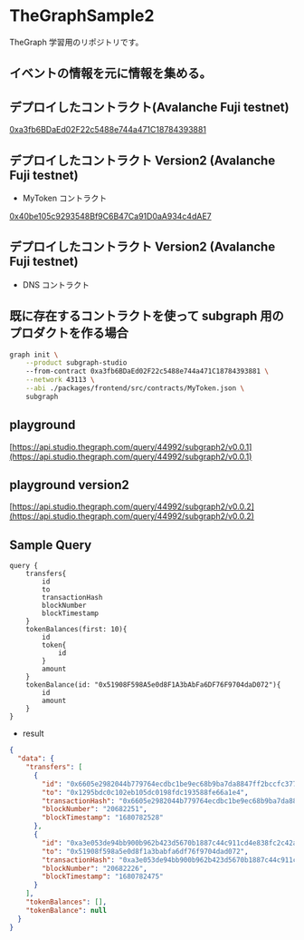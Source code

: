 # TheGraphSample2

TheGraph 学習用のリポジトリです。

## イベントの情報を元に情報を集める。

## デプロイしたコントラクト(Avalanche Fuji testnet)

[0xa3fb6BDaEd02F22c5488e744a471C18784393881](https://testnet.snowtrace.io/address/0xa3fb6BDaEd02F22c5488e744a471C18784393881)

## デプロイしたコントラクト Version2 (Avalanche Fuji testnet)

- MyToken コントラクト

[0x40be105c9293548Bf9C6B47Ca91D0aA934c4dAE7](https://testnet.snowtrace.io/address/0x40be105c9293548Bf9C6B47Ca91D0aA934c4dAE7#code)

## デプロイしたコントラクト Version2 (Avalanche Fuji testnet)

- DNS コントラクト

[]()

## 既に存在するコントラクトを使って subgraph 用のプロダクトを作る場合

```bash
graph init \
    --product subgraph-studio
    --from-contract 0xa3fb6BDaEd02F22c5488e744a471C18784393881 \
    --network 43113 \
    --abi ./packages/frontend/src/contracts/MyToken.json \
    subgraph
```

## playground

[https://api.studio.thegraph.com/query/44992/subgraph2/v0.0.1](https://api.studio.thegraph.com/query/44992/subgraph2/v0.0.1)

## playground version2

[https://api.studio.thegraph.com/query/44992/subgraph2/v0.0.2](https://api.studio.thegraph.com/query/44992/subgraph2/v0.0.2)

## Sample Query

```graph
query {
    transfers{
        id
        to
        transactionHash
        blockNumber
        blockTimestamp
    }
    tokenBalances(first: 10){
        id
        token{
            id
        }
        amount
    }
    tokenBalance(id: "0x51908F598A5e0d8F1A3bAbFa6DF76F9704daD072"){
        id
        amount
    }
}
```

- result

```json
{
  "data": {
    "transfers": [
      {
        "id": "0x6605e2982044b779764ecdbc1be9ec68b9ba7da8847ff2bccfc37736423f56f701000000",
        "to": "0x1295bdc0c102eb105dc0198fdc193588fe66a1e4",
        "transactionHash": "0x6605e2982044b779764ecdbc1be9ec68b9ba7da8847ff2bccfc37736423f56f7",
        "blockNumber": "20682251",
        "blockTimestamp": "1680782528"
      },
      {
        "id": "0xa3e053de94bb900b962b423d5670b1887c44c911cd4e838fc2c42aa2cbcea02100000000",
        "to": "0x51908f598a5e0d8f1a3babfa6df76f9704dad072",
        "transactionHash": "0xa3e053de94bb900b962b423d5670b1887c44c911cd4e838fc2c42aa2cbcea021",
        "blockNumber": "20682226",
        "blockTimestamp": "1680782475"
      }
    ],
    "tokenBalances": [],
    "tokenBalance": null
  }
}
```
